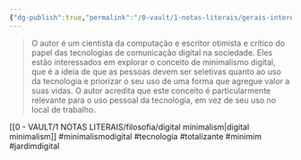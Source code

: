 ```yaml
---
{"dg-publish":true,"permalink":"/0-vault/1-notas-literais/gerais-interesses/cal-newport/","tags":["minimalismodigital","tecnologia","totalizante","minimim","jardimdigital"],"dgHomeLink":true,"dgShowLocalGraph":true,"dgShowFileTree":true,"dgEnableSearch":true,"noteIcon":""}
---
```


> O autor é um cientista da computação e escritor otimista e crítico do papel das tecnologias de comunicação digital na sociedade. Eles estão interessados em explorar o conceito de minimalismo digital, que é a ideia de que as pessoas devem ser seletivas quanto ao uso da tecnologia e priorizar o seu uso de uma forma que agregue valor a suas vidas. O autor acredita que este conceito é particularmente relevante para o uso pessoal da tecnologia, em vez de seu uso no local de trabalho.

[[0 - VAULT/1 NOTAS LITERAIS/filosofia/digital minimalism\|digital minimalism]]
#minimalismodigital #tecnologia #totalizante #minimim #jardimdigital 
